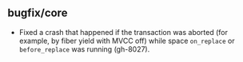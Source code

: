 ## bugfix/core

* Fixed a crash that happened if the transaction was aborted (for example,
  by fiber yield with MVCC off) while space `on_replace` or `before_replace`
  was running (gh-8027).
